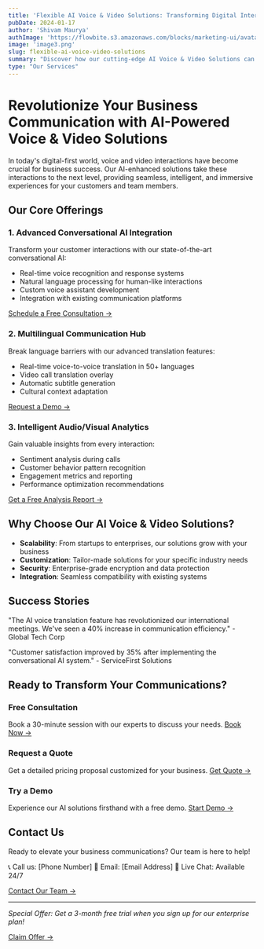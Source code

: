 ```yaml
---
title: 'Flexible AI Voice & Video Solutions: Transforming Digital Interactions'
pubDate: 2024-01-17
author: 'Shivam Maurya'
authImage: 'https://flowbite.s3.amazonaws.com/blocks/marketing-ui/avatars/bonnie-green.png'
image: 'image3.png'
slug: flexible-ai-voice-video-solutions
summary: "Discover how our cutting-edge AI Voice & Video Solutions can transform your business communications with intelligent, real-time interactions and analytics."
type: "Our Services"
---
```


# Revolutionize Your Business Communication with AI-Powered Voice & Video Solutions

In today's digital-first world, voice and video interactions have become crucial for business success. Our AI-enhanced solutions take these interactions to the next level, providing seamless, intelligent, and immersive experiences for your customers and team members.

## Our Core Offerings

### 1. Advanced Conversational AI Integration

Transform your customer interactions with our state-of-the-art conversational AI:
- Real-time voice recognition and response systems
- Natural language processing for human-like interactions
- Custom voice assistant development
- Integration with existing communication platforms

[Schedule a Free Consultation →](#contact)

### 2. Multilingual Communication Hub

Break language barriers with our advanced translation features:
- Real-time voice-to-voice translation in 50+ languages
- Video call translation overlay
- Automatic subtitle generation
- Cultural context adaptation

[Request a Demo →](#demo)

### 3. Intelligent Audio/Visual Analytics

Gain valuable insights from every interaction:
- Sentiment analysis during calls
- Customer behavior pattern recognition
- Engagement metrics and reporting
- Performance optimization recommendations

[Get a Free Analysis Report →](#analysis)

## Why Choose Our AI Voice & Video Solutions?

- **Scalability**: From startups to enterprises, our solutions grow with your business
- **Customization**: Tailor-made solutions for your specific industry needs
- **Security**: Enterprise-grade encryption and data protection
- **Integration**: Seamless compatibility with existing systems

## Success Stories

"The AI voice translation feature has revolutionized our international meetings. We've seen a 40% increase in communication efficiency." - Global Tech Corp

"Customer satisfaction improved by 35% after implementing the conversational AI system." - ServiceFirst Solutions

## Ready to Transform Your Communications?

### Free Consultation
Book a 30-minute session with our experts to discuss your needs.
[Book Now →](#consultation)

### Request a Quote
Get a detailed pricing proposal customized for your business.
[Get Quote →](#quote)

### Try a Demo
Experience our AI solutions firsthand with a free demo.
[Start Demo →](#demo)

## Contact Us

Ready to elevate your business communications? Our team is here to help!

📞 Call us: [Phone Number]
📧 Email: [Email Address]
💬 Live Chat: Available 24/7

[Contact Our Team →](#contact)

---

*Special Offer: Get a 3-month free trial when you sign up for our enterprise plan!*

[Claim Offer →](#offer)